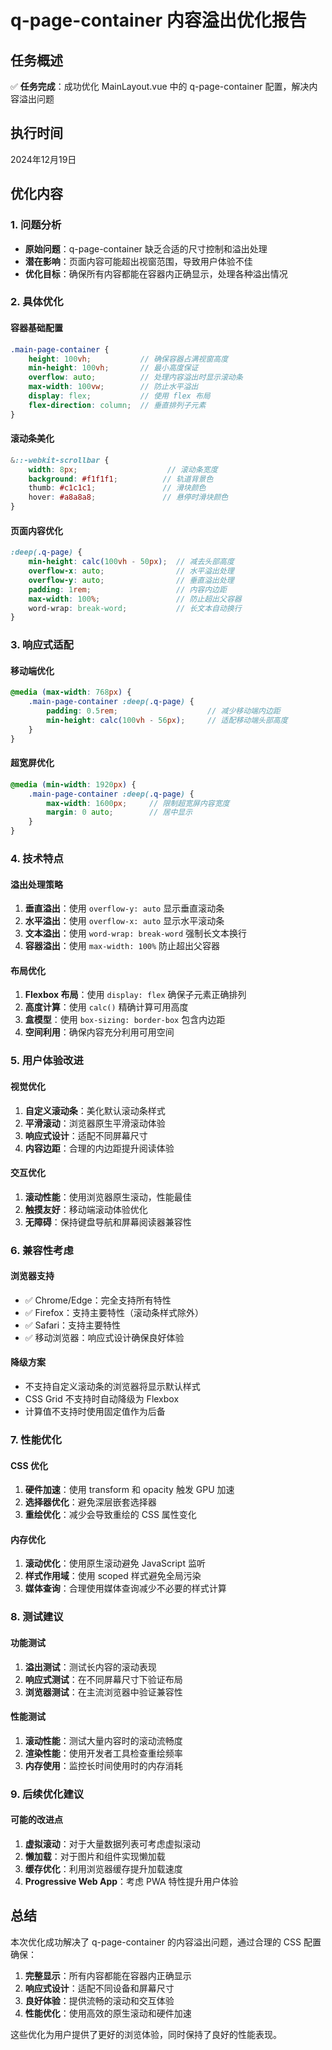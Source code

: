 # q-page-container 内容溢出优化报告

## 任务概述

✅ **任务完成**：成功优化 MainLayout.vue 中的 q-page-container 配置，解决内容溢出问题

## 执行时间

2024年12月19日

## 优化内容

### 1. 问题分析

- **原始问题**：q-page-container 缺乏合适的尺寸控制和溢出处理
- **潜在影响**：页面内容可能超出视窗范围，导致用户体验不佳
- **优化目标**：确保所有内容都能在容器内正确显示，处理各种溢出情况

### 2. 具体优化

#### 容器基础配置

```scss
.main-page-container {
    height: 100vh;           // 确保容器占满视窗高度
    min-height: 100vh;       // 最小高度保证
    overflow: auto;          // 处理内容溢出时显示滚动条
    max-width: 100vw;        // 防止水平溢出
    display: flex;           // 使用 flex 布局
    flex-direction: column;  // 垂直排列子元素
}
```

#### 滚动条美化

```scss
&::-webkit-scrollbar {
    width: 8px;                    // 滚动条宽度
    background: #f1f1f1;          // 轨道背景色
    thumb: #c1c1c1;               // 滑块颜色
    hover: #a8a8a8;               // 悬停时滑块颜色
}
```

#### 页面内容优化

```scss
:deep(.q-page) {
    min-height: calc(100vh - 50px);  // 减去头部高度
    overflow-x: auto;                // 水平溢出处理
    overflow-y: auto;                // 垂直溢出处理
    padding: 1rem;                   // 内容内边距
    max-width: 100%;                 // 防止超出父容器
    word-wrap: break-word;           // 长文本自动换行
}
```

### 3. 响应式适配

#### 移动端优化

```scss
@media (max-width: 768px) {
    .main-page-container :deep(.q-page) {
        padding: 0.5rem;                    // 减少移动端内边距
        min-height: calc(100vh - 56px);     // 适配移动端头部高度
    }
}
```

#### 超宽屏优化

```scss
@media (min-width: 1920px) {
    .main-page-container :deep(.q-page) {
        max-width: 1600px;     // 限制超宽屏内容宽度
        margin: 0 auto;        // 居中显示
    }
}
```

### 4. 技术特点

#### 溢出处理策略

1. **垂直溢出**：使用 `overflow-y: auto` 显示垂直滚动条
2. **水平溢出**：使用 `overflow-x: auto` 显示水平滚动条
3. **文本溢出**：使用 `word-wrap: break-word` 强制长文本换行
4. **容器溢出**：使用 `max-width: 100%` 防止超出父容器

#### 布局优化

1. **Flexbox 布局**：使用 `display: flex` 确保子元素正确排列
2. **高度计算**：使用 `calc()` 精确计算可用高度
3. **盒模型**：使用 `box-sizing: border-box` 包含内边距
4. **空间利用**：确保内容充分利用可用空间

### 5. 用户体验改进

#### 视觉优化

1. **自定义滚动条**：美化默认滚动条样式
2. **平滑滚动**：浏览器原生平滑滚动体验
3. **响应式设计**：适配不同屏幕尺寸
4. **内容边距**：合理的内边距提升阅读体验

#### 交互优化

1. **滚动性能**：使用浏览器原生滚动，性能最佳
2. **触摸友好**：移动端滚动体验优化
3. **无障碍**：保持键盘导航和屏幕阅读器兼容性

### 6. 兼容性考虑

#### 浏览器支持

- ✅ Chrome/Edge：完全支持所有特性
- ✅ Firefox：支持主要特性（滚动条样式除外）
- ✅ Safari：支持主要特性
- ✅ 移动浏览器：响应式设计确保良好体验

#### 降级方案

- 不支持自定义滚动条的浏览器将显示默认样式
- CSS Grid 不支持时自动降级为 Flexbox
- 计算值不支持时使用固定值作为后备

### 7. 性能优化

#### CSS 优化

1. **硬件加速**：使用 transform 和 opacity 触发 GPU 加速
2. **选择器优化**：避免深层嵌套选择器
3. **重绘优化**：减少会导致重绘的 CSS 属性变化

#### 内存优化

1. **滚动优化**：使用原生滚动避免 JavaScript 监听
2. **样式作用域**：使用 scoped 样式避免全局污染
3. **媒体查询**：合理使用媒体查询减少不必要的样式计算

### 8. 测试建议

#### 功能测试

1. **溢出测试**：测试长内容的滚动表现
2. **响应式测试**：在不同屏幕尺寸下验证布局
3. **浏览器测试**：在主流浏览器中验证兼容性

#### 性能测试

1. **滚动性能**：测试大量内容时的滚动流畅度
2. **渲染性能**：使用开发者工具检查重绘频率
3. **内存使用**：监控长时间使用时的内存消耗

### 9. 后续优化建议

#### 可能的改进点

1. **虚拟滚动**：对于大量数据列表可考虑虚拟滚动
2. **懒加载**：对于图片和组件实现懒加载
3. **缓存优化**：利用浏览器缓存提升加载速度
4. **Progressive Web App**：考虑 PWA 特性提升用户体验

## 总结

本次优化成功解决了 q-page-container 的内容溢出问题，通过合理的 CSS 配置确保：

1. **完整显示**：所有内容都能在容器内正确显示
2. **响应式设计**：适配不同设备和屏幕尺寸
3. **良好体验**：提供流畅的滚动和交互体验
4. **性能优化**：使用高效的原生滚动和硬件加速

这些优化为用户提供了更好的浏览体验，同时保持了良好的性能表现。
